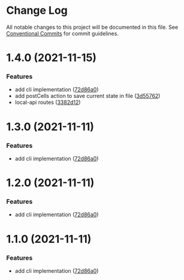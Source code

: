 # Change Log

All notable changes to this project will be documented in this file.
See [Conventional Commits](https://conventionalcommits.org) for commit guidelines.

# 1.4.0 (2021-11-15)


### Features

* add cli implementation ([72d86a0](https://github.com/petarnenov/portfolioProject/commit/72d86a0042c5625a11a1606c68d9b68701577024))
* add postCells action to save current state in file ([3d55762](https://github.com/petarnenov/portfolioProject/commit/3d55762611a16d2602fa99f9d3c5386a3d5aee75))
* local-api routes ([3382d12](https://github.com/petarnenov/portfolioProject/commit/3382d120f9c32a4ef195cc9b92fca8ee5a38964c))





# 1.3.0 (2021-11-11)


### Features

* add cli implementation ([72d86a0](https://github.com/petarnenov/portfolioProject/commit/72d86a0042c5625a11a1606c68d9b68701577024))





# 1.2.0 (2021-11-11)


### Features

* add cli implementation ([72d86a0](https://github.com/petarnenov/portfolioProject/commit/72d86a0042c5625a11a1606c68d9b68701577024))





# 1.1.0 (2021-11-11)


### Features

* add cli implementation ([72d86a0](https://github.com/petarnenov/portfolioProject/commit/72d86a0042c5625a11a1606c68d9b68701577024))
